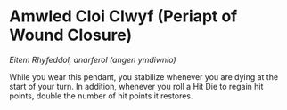 # Amwled Cloi Clwyf (Periapt of Wound Closure)

*Eitem Rhyfeddol, anarferol (angen ymdiwnio)*

While you wear this pendant, you stabilize whenever you are dying at the start of your turn. In addition, whenever you roll a Hit Die to regain hit points, double the number of hit points it restores.